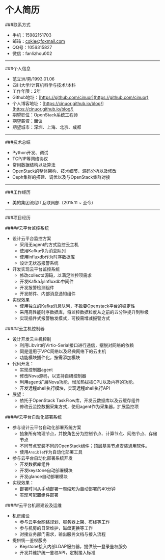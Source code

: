 个人简历
=======

###联系方式
* 手机：15982151703
* 邮箱：cokie@foxmail.com
* QQ号：1056315827
* 微信：fanlizhou002
---

###个人信息
* 范立洲/男/1993.01.06
* 四川大学/计算机科学与技术/本科
* 工作年限：2年
* Github地址：[https://github.com/cinuor](https://github.com/cinuor)
* 个人博客地址：[https://cinuor.github.io/blog/](https://cinuor.github.io/blog/)
* 期望职位：OpenStack系统工程师
* 期望薪资：面议
* 期望城市：深圳、上海、北京、成都
---

###技术总结
* Python开发、调试
* TCP/IP等网络协议
* 常用数据结构以及算法
* OpenStack的整体架构、技术细节、源码分析以及修改
* Ceph集群的搭建、调优以及与OpenStack集群对接
---

###工作经历

* 美的集团流程IT互联网部（2015.11 ~ 至今）

---

###项目经历

#####云平台监控系统
* 设计云平台监控方案
    - 采用无agent的方式监控云主机
    - 使用Kafka作为消息队列
    - 使用Influxdb作为时序数据库
    - 设计无状态报警系统
* 开发实现云平台监控系统
    - 修改collectd源码，以满足监控项需求
    - 开发Kafka与Influxdb中间件
    - 开发报警检测组件
    - 开发邮件、内部消息通知组件
* 实现效果
    - 使用独立的Kafka消息队列，不敢要Openstack平台的稳定性
    - 采用高性能时序数据库，将监控数据粒度从之前的五分钟提升到秒级
    - 实现插件式报警触发模式，可按需增减报警方式

#####云主机控制器
* 设计开发云主机控制
    - 利用Libvirt的Virtio-Serial接口进行通信，摆脱对网络的依赖
    - 同是适用于VPC网络以及经典网络下的云主机
    - 功能模块插件化，按需添加模块
* 代码开发：
    - 实现控制器agent
    - 修改Nova源码，以支持自研控制器
    - 利用agent扩展Nova功能，增加热拔插CPU以及内存的功能。
    - 开发远程shell执行模块，实现远程shell执行API
* 展望：
    - 依托于OpenStack TaskFlow库，开发云数据库以及云缓存组件
    - 修改云监控数据采集方式，使用agent作为采集器，扩展监控项

#####云平台自动化部署系统
* 参与设计云平台自动化部署系统方案
    - 抽象所有物理节点，并按角色分为控制节点、计算节点、网络节点、存储节点
    - 不同节点安装不同的OpenStack组件；顶层基类节点安装通用软件。
    - 使用`Ansible`作为自动化部署工具
* 参与云平台自动化部署系统开发
    - 开发数据库组件
    - 开发keystone自动部署模块
    - 开发glance自动部署模块
* 实现效果：
    - 部署时间从手动部署一周缩短为自动部署的40分钟
    - 实现可配置组件部署

#####云平台机房建设及运维
* 机房建设
    - 参与云平台网络规划、服务器上架、布线等工作
    - 参与机房的日常维护，磁盘更换等工作
    - 对接业务部门需求，输出服务文档与接入流程
* 提供统一鉴权服务
    - Keystone接入内部LDAP服务器，提供统一登录鉴权服务
    - 开发并维护统一鉴权API，定制接入标准
